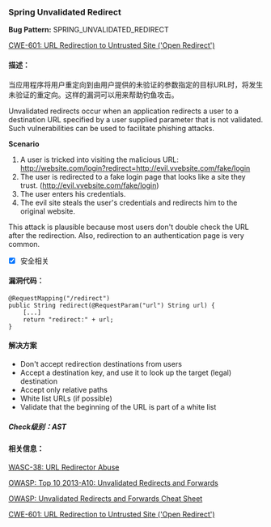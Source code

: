 ### Spring Unvalidated Redirect 
**Bug Pattern:** SPRING_UNVALIDATED_REDIRECT

[CWE-601: URL Redirection to Untrusted Site ('Open Redirect')](http://cwe.mitre.org/data/definitions/601.html)

#### 描述：
当应用程序将用户重定向到由用户提供的未验证的参数指定的目标URL时，将发生未验证的重定向。这样的漏洞可以用来帮助钓鱼攻击。

Unvalidated redirects occur when an application redirects a user to a destination URL specified by a user supplied parameter that is not validated. Such vulnerabilities can be used to facilitate phishing attacks.

**Scenario**
1. A user is tricked into visiting the malicious URL: http://website.com/login?redirect=http://evil.vvebsite.com/fake/login
2. The user is redirected to a fake login page that looks like a site they trust. (http://evil.vvebsite.com/fake/login)
3. The user enters his credentials.
4. The evil site steals the user's credentials and redirects him to the original website.

This attack is plausible because most users don't double check the URL after the redirection. Also, redirection to an authentication page is very common.

- [x] 安全相关

#### 漏洞代码：
```
@RequestMapping("/redirect")
public String redirect(@RequestParam("url") String url) {
    [...]
    return "redirect:" + url;
}
```

#### 解决方案
- Don't accept redirection destinations from users
- Accept a destination key, and use it to look up the target (legal) destination
- Accept only relative paths
- White list URLs (if possible)
- Validate that the beginning of the URL is part of a white list

##### Check级别：AST

#### 相关信息：
[WASC-38: URL Redirector Abuse](http://projects.webappsec.org/w/page/13246981/URL%20Redirector%20Abuse)

[OWASP: Top 10 2013-A10: Unvalidated Redirects and Forwards](https://www.owasp.org/index.php/Top_10_2013-A10-Unvalidated_Redirects_and_Forwards)

[OWASP: Unvalidated Redirects and Forwards Cheat Sheet](https://www.owasp.org/index.php/Unvalidated_Redirects_and_Forwards_Cheat_Sheet)

[CWE-601: URL Redirection to Untrusted Site ('Open Redirect')](http://cwe.mitre.org/data/definitions/601.html)
